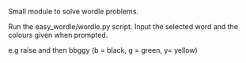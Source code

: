 Small module to solve wordle problems.

Run the easy_wordle/wordle.py script. Input the selected word and the colours given when prompted. 

e.g raise and then bbggy (b = black, g = green, y= yellow)

